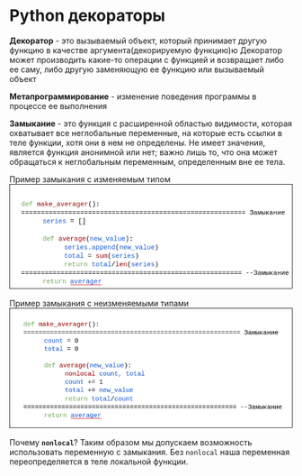 # Python декораторы


**Декоратор** - это вызываемый объект, который принимает другую функцию в качестве аргумента(декорируемую функцию)ю
Декоратор может производить какие-то операции с функцией и возвращает либо ее саму, либо другую заменяющую ее функцию
или вызываемый объект

**Метапрограммирование** - изменение поведения программы в процессе ее выполнения

**Замыкание** - это функция с расширенной областью видимости, которая охватывает все неглобальные переменные,
на которые есть ссылки в теле функции, хотя они в нем не определены. Не имеет значения, является функция анонимной или нет;
важно лишь то, что она может обращаться к неглобальным переменным, определенным вне ее тела.


Пример замыкания с изменяемым типом
![Замыкание 1](zam_dec.png)


Пример замыкания с неизменяемыми типами
![Замыкание 1](zam_dec2.png)


Почему **`nonlocal`**?
Таким образом мы допускаем возможность использовать переменную с замыкания.
Без `nonlocal` наша переменная переопределяется в теле локальной функции.
